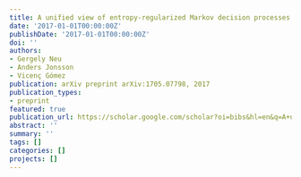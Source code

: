 ```yaml
---
title: A unified view of entropy-regularized Markov decision processes
date: '2017-01-01T00:00:00Z'
publishDate: '2017-01-01T00:00:00Z'
doi: ''
authors:
- Gergely Neu
- Anders Jonsson
- Vicenç Gómez
publication: arXiv preprint arXiv:1705.07798, 2017
publication_types:
- preprint
featured: true
publication_url: https://scholar.google.com/scholar?oi=bibs&hl=en&q=A+unified+view+of+entropy-regularized+Markov+decision+processes
abstract: ''
summary: ''
tags: []
categories: []
projects: []
---
```

